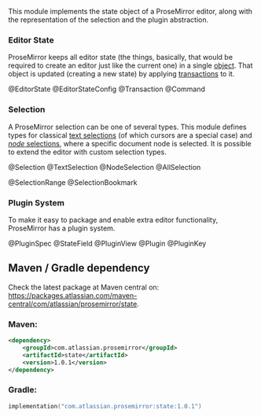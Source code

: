 This module implements the state object of a ProseMirror editor, along
with the representation of the selection and the plugin abstraction.

### Editor State

ProseMirror keeps all editor state (the things, basically, that would
be required to create an editor just like the current one) in a single
[object](#state.EditorState). That object is updated (creating a new
state) by applying [transactions](#state.Transaction) to it.

@EditorState
@EditorStateConfig
@Transaction
@Command

### Selection

A ProseMirror selection can be one of several types. This module
defines types for classical [text selections](#state.TextSelection)
(of which cursors are a special case) and [_node_
selections](#state.NodeSelection), where a specific document node is
selected. It is possible to extend the editor with custom selection
types.

@Selection
@TextSelection
@NodeSelection
@AllSelection

@SelectionRange
@SelectionBookmark

### Plugin System

To make it easy to package and enable extra editor functionality,
ProseMirror has a plugin system.

@PluginSpec
@StateField
@PluginView
@Plugin
@PluginKey

## Maven / Gradle dependency

Check the latest package at Maven central on: https://packages.atlassian.com/maven-central/com/atlassian/prosemirror/state.

### Maven:
```xml
<dependency>
    <groupId>com.atlassian.prosemirror</groupId>
    <artifactId>state</artifactId>
    <version>1.0.1</version>
</dependency>
```

### Gradle:
```kotlin
implementation("com.atlassian.prosemirror:state:1.0.1")
```
